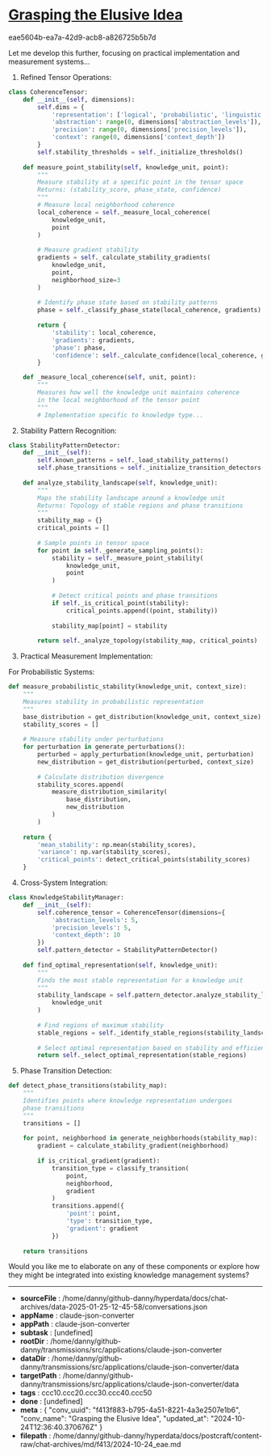 # [Grasping the Elusive Idea](https://claude.ai/chat/f413f883-b795-4a51-8221-4a3e2507e1b6)

eae5604b-ea7a-42d9-acb8-a826725b5b7d

 Let me develop this further, focusing on practical implementation and measurement systems...

1. Refined Tensor Operations:

```python
class CoherenceTensor:
    def __init__(self, dimensions):
        self.dims = {
            'representation': ['logical', 'probabilistic', 'linguistic'],
            'abstraction': range(0, dimensions['abstraction_levels']),
            'precision': range(0, dimensions['precision_levels']),
            'context': range(0, dimensions['context_depth'])
        }
        self.stability_thresholds = self._initialize_thresholds()
        
    def measure_point_stability(self, knowledge_unit, point):
        """
        Measure stability at a specific point in the tensor space
        Returns: (stability_score, phase_state, confidence)
        """
        # Measure local neighborhood coherence
        local_coherence = self._measure_local_coherence(
            knowledge_unit, 
            point
        )
        
        # Measure gradient stability
        gradients = self._calculate_stability_gradients(
            knowledge_unit,
            point,
            neighborhood_size=3
        )
        
        # Identify phase state based on stability patterns
        phase = self._classify_phase_state(local_coherence, gradients)
        
        return {
            'stability': local_coherence,
            'gradients': gradients,
            'phase': phase,
            'confidence': self._calculate_confidence(local_coherence, gradients)
        }

    def _measure_local_coherence(self, unit, point):
        """
        Measures how well the knowledge unit maintains coherence
        in the local neighborhood of the tensor point
        """
        # Implementation specific to knowledge type...
```

2. Stability Pattern Recognition:

```python
class StabilityPatternDetector:
    def __init__(self):
        self.known_patterns = self._load_stability_patterns()
        self.phase_transitions = self._initialize_transition_detectors()
    
    def analyze_stability_landscape(self, knowledge_unit):
        """
        Maps the stability landscape around a knowledge unit
        Returns: Topology of stable regions and phase transitions
        """
        stability_map = {}
        critical_points = []
        
        # Sample points in tensor space
        for point in self._generate_sampling_points():
            stability = self._measure_point_stability(
                knowledge_unit, 
                point
            )
            
            # Detect critical points and phase transitions
            if self._is_critical_point(stability):
                critical_points.append((point, stability))
                
            stability_map[point] = stability
            
        return self._analyze_topology(stability_map, critical_points)
```

3. Practical Measurement Implementation:

For Probabilistic Systems:
```python
def measure_probabilistic_stability(knowledge_unit, context_size):
    """
    Measures stability in probabilistic representation
    """
    base_distribution = get_distribution(knowledge_unit, context_size)
    stability_scores = []
    
    # Measure stability under perturbations
    for perturbation in generate_perturbations():
        perturbed = apply_perturbation(knowledge_unit, perturbation)
        new_distribution = get_distribution(perturbed, context_size)
        
        # Calculate distribution divergence
        stability_scores.append(
            measure_distribution_similarity(
                base_distribution, 
                new_distribution
            )
        )
    
    return {
        'mean_stability': np.mean(stability_scores),
        'variance': np.var(stability_scores),
        'critical_points': detect_critical_points(stability_scores)
    }
```

4. Cross-System Integration:

```python
class KnowledgeStabilityManager:
    def __init__(self):
        self.coherence_tensor = CoherenceTensor(dimensions={
            'abstraction_levels': 5,
            'precision_levels': 5,
            'context_depth': 10
        })
        self.pattern_detector = StabilityPatternDetector()
        
    def find_optimal_representation(self, knowledge_unit):
        """
        Finds the most stable representation for a knowledge unit
        """
        stability_landscape = self.pattern_detector.analyze_stability_landscape(
            knowledge_unit
        )
        
        # Find regions of maximum stability
        stable_regions = self._identify_stable_regions(stability_landscape)
        
        # Select optimal representation based on stability and efficiency
        return self._select_optimal_representation(stable_regions)
```

5. Phase Transition Detection:

```python
def detect_phase_transitions(stability_map):
    """
    Identifies points where knowledge representation undergoes
    phase transitions
    """
    transitions = []
    
    for point, neighborhood in generate_neighborhoods(stability_map):
        gradient = calculate_stability_gradient(neighborhood)
        
        if is_critical_gradient(gradient):
            transition_type = classify_transition(
                point, 
                neighborhood, 
                gradient
            )
            transitions.append({
                'point': point,
                'type': transition_type,
                'gradient': gradient
            })
    
    return transitions
```

Would you like me to elaborate on any of these components or explore how they might be integrated into existing knowledge management systems?

---

* **sourceFile** : /home/danny/github-danny/hyperdata/docs/chat-archives/data-2025-01-25-12-45-58/conversations.json
* **appName** : claude-json-converter
* **appPath** : claude-json-converter
* **subtask** : [undefined]
* **rootDir** : /home/danny/github-danny/transmissions/src/applications/claude-json-converter
* **dataDir** : /home/danny/github-danny/transmissions/src/applications/claude-json-converter/data
* **targetPath** : /home/danny/github-danny/transmissions/src/applications/claude-json-converter/data
* **tags** : ccc10.ccc20.ccc30.ccc40.ccc50
* **done** : [undefined]
* **meta** : {
  "conv_uuid": "f413f883-b795-4a51-8221-4a3e2507e1b6",
  "conv_name": "Grasping the Elusive Idea",
  "updated_at": "2024-10-24T12:36:40.370676Z"
}
* **filepath** : /home/danny/github-danny/hyperdata/docs/postcraft/content-raw/chat-archives/md/f413/2024-10-24_eae.md